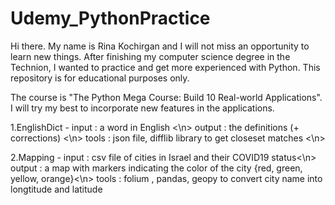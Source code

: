 # Udemy_PythonPractice
Hi there.
My name is Rina Kochirgan and I will not miss an opportunity to learn new things.
After finishing my computer science degree in the Technion, I wanted to practice and get more experienced with Python.
This repository is for educational purposes only.

The course is "The Python Mega Course: Build 10 Real-world Applications".
I will try my best to incorporate new features in the applications.

1.EnglishDict - 
input : a word in English <\n>
output : the definitions (+ corrections) <\n>
tools :  json file, difflib library to get closeset matches <\n>

2.Mapping -
input : csv file of cities in Israel and their COVID19 status<\n>
output : a map with markers indicating the color of the city {red, green, yellow, orange}<\n>
tools : folium , pandas, geopy to convert city name into longtitude and latitude
